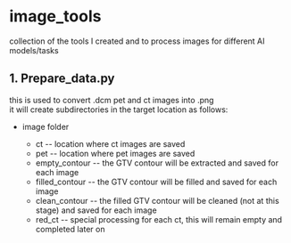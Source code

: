# image_tools
collection of the tools I created and to process images for different AI models/tasks

## 1. Prepare_data.py
this is used to convert .dcm pet and ct images into .png <br>
it will create subdirectories in the target location as follows:
 <ul>
  <li> image folder </li>
      <ul>
        <li>ct --  location where ct images are saved</li>
        <li>pet -- location where pet images are saved</li>
        <li>empty_contour -- the GTV contour will be extracted and saved for each image</li>
        <li>filled_contour -- the GTV contour will be filled and saved for each image</li>
        <li>clean_contour -- the filled GTV contour will be cleaned (not at this stage) and saved for each image</li>
        <li>red_ct -- special processing for each ct, this will remain empty and completed later on</li>
      </ul>
 </ul>
 


